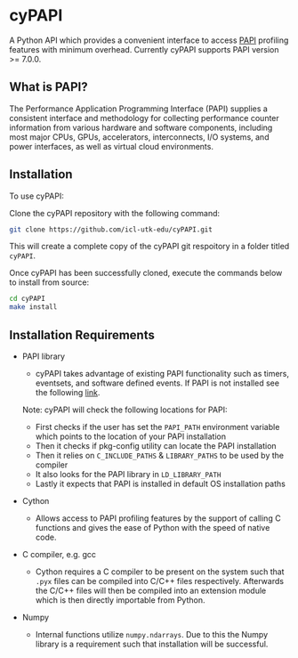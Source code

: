 # cyPAPI

A Python API which provides a convenient interface to access [PAPI](https://icl.utk.edu/papi/) profiling features with minimum overhead. Currently cyPAPI supports PAPI version >= 7.0.0.

## What is PAPI?

The Performance Application Programming Interface (PAPI) supplies a consistent interface and methodology for collecting performance counter information from various hardware and software components, including most major CPUs, GPUs, accelerators, interconnects, I/O systems, and power interfaces, as well as virtual cloud environments.

## Installation

To use cyPAPI: <br>

Clone the cyPAPI repository with the following command:

```bash
git clone https://github.com/icl-utk-edu/cyPAPI.git
```

This will create a complete copy of the cyPAPI git respoitory in a folder titled `cyPAPI`. <br>

Once cyPAPI has been successfully cloned, execute the commands below to install from source:

```bash
cd cyPAPI
make install
```
## Installation Requirements
- PAPI library
    -  cyPAPI takes advantage of existing PAPI functionality such as timers, eventsets, and software defined events. If PAPI is not installed see the following [link](https://github.com/icl-utk-edu/papi/wiki/Downloading-and-Installing-PAPI).

    Note: cyPAPI will check the following locations for PAPI:
    - First checks if the user has set the `PAPI_PATH` environment variable which points to the location of your PAPI installation
    - Then it checks if pkg-config utility can locate the PAPI installation
    - Then it relies on `C_INCLUDE_PATHS` & `LIBRARY_PATHS` to be used by the compiler
    - It also looks for the PAPI library in `LD_LIBRARY_PATH`
    - Lastly it expects that PAPI is installed in default OS installation paths

- Cython
    - Allows access to PAPI profiling features by the support of calling C functions and gives the ease of Python with the speed of native code.

- C compiler, e.g. gcc
    - Cython requires a C compiler to be present on the system such that `.pyx` files can be compiled into C/C++ files respectively. Afterwards the C/C++ files will then be compiled into an extension module which is then directly importable from Python.

- Numpy
    - Internal functions utilize `numpy.ndarrays`. Due to this the Numpy library is a requirement such that installation will be successful. 

